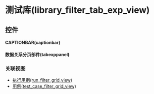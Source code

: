 # 测试库(library_filter_tab_exp_view)  <!-- {docsify-ignore-all} -->



## 控件
#### CAPTIONBAR(captionbar)
#### 数据关系分页部件(tabexppanel)


### 关联视图
  * [执行用例(run_filter_grid_view)](app/view/run_filter_grid_view)
  * [用例(test_case_filter_grid_view)](app/view/test_case_filter_grid_view)

<script>
 const { createApp } = Vue
  createApp({
    data() {
      return {

      }
    }
  }).use(ElementPlus).mount('#app')
</script>